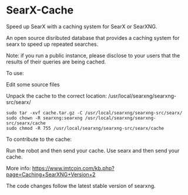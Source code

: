 # SearX-Cache

Speed up SearX with a caching system for SearX or SearXNG.

An open source disributed database that provides a caching system for searx to speed up repeated searches.

Note: if you run a public instance, please disclose to your users that the results of their queries are being cached.

To use:

Edit some source files

Unpack the cache to the correct location: /usr/local/searxng/searxng-src/searx/
```
sudo tar -xvf cache.tar.gz -C /usr/local/searxng/searxng-src/searx/
sudo chown -R searxng:searxng /usr/local/searxng/searxng-src/searx/cache
sudo chmod -R 755 /usr/local/searxng/searxng-src/searx/cache
```
To contribute to the cache:

Run the robot and then send your cache.
Use searx and then send your cache.

More info: https://www.imtcoin.com/kb.php?page=Caching+SearXNG+Version+2

The code changes follow the latest stable version of searxng.
